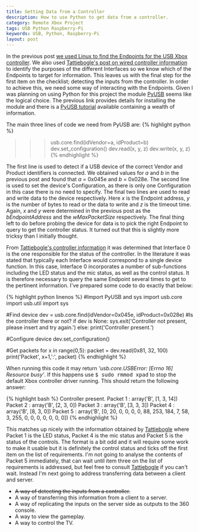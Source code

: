 ```yaml
---
title: Getting Data from a Controller
description: How to use Python to get data from a controller.
category: Remote Xbox Project
tags: USB Python Raspberry-Pi
keywords: USB, Python, Raspberry-Pi
layout: post
---
```

In the previous post [we used Linux to find the Endpoints for the USB Xbox controller](/2015/getting-information-about-a-usb-device).
We also used [Tattiebogle's post on wired controller information](http://tattiebogle.net/index.php/ProjectRoot/Xbox360Controller/UsbInfo) to identify the purposes of the different Interfaces so we know which of the Endpoints to target for information.
This leaves us with the final step for the first item on the checklist; detecting the inputs from the controller. In order to achieve this, we need some way of interacting with the Endpoints.
Given I was planning on using Python for this project the module [PyUSB](https://github.com/walac/pyusb) seems like the logical choice. The previous link provides details for installing the module and there is a [PyUSB tutorial](https://github.com/walac/pyusb/blob/master/docs/tutorial.rst) available containing a wealth of information.

The main three lines of code we need from PyUSB are:
{% highlight python %}
>>> usb.core.find(idVendor=a, idProduct=b)
>>> dev.set_configuration()
>>> dev.read(x, y, z)
>>> dev.write(x, y, z)
{% endhighlight %}

The first line is used to detect if a USB device of the correct Vendor and Product identifiers is connected.
We obtained values for *a* and *b* in the previous post and found that *a* = 0x045e and *b* = 0x028e.
The second line is used to set the device's Configuration, as there is only one Configuration in this case there is no need to specify.
The final two lines are used to read and write data to the device respectively.
Here *x* is the Endpoint address, *y* is the number of bytes to read or the data to write and *z* is the timeout time.
Again, *x* and *y* were determined in the previous post as the *bEndpointAddress* and the *wMaxPacketSize* respectively.
The final thing left to do before probing the device for data is to pick the right Endpoint to query to get the controller status.
It turned out that this is slightly more tricksy than I initially thought.

From [Tattiebogle's controller information](http://tattiebogle.net/index.php/ProjectRoot/Xbox360Controller/UsbInfo) it was determined that Interface 0 is the one responsible for the status of the controller.
In the literature it was stated that typically each Interface would correspond to a single device function.
In this case, Interface 0 incorporates a number of sub-functions including the LED status and the mic status, as well as the control status. It is therefore necessary to query the same Endpoint several times to get to the pertinent information.
I've prepared some code to do exactly that below:

{% highlight python linenos %}
#Import PyUSB and sys
import usb.core
import usb.util
import sys

#Find device
dev = usb.core.find(idVendor=0x045e, idProduct=0x028e)
#Is the controller there or not?
if dev is None:
 sys.exit('Controller not present, please insert and try again.')
else:
 print('Controller present.')

#Configure device
dev.set_configuration()

#Get packets
for x in range(0,5):
 packet = dev.read(0x81, 32, 100)
 print('Packet', x+1,':', packet)
{% endhighlight %}

When running this code it may return *'usb.core.USBError: [Errno 16] Resource busy'*.
If this happens use <kbd>$ sudo rmmod xpad</kbd> to stop the default Xbox controller driver running.
This should return the following answer:

{% highlight bash %}
Controller present.
Packet 1 : array('B', [1, 3, 14])
Packet 2 : array('B', [2, 3, 0])
Packet 3 : array('B', [3, 3, 3])
Packet 4 : array('B', [8, 3, 0])
Packet 5 : array('B', [0, 20, 0, 0, 0, 0, 88, 253, 184, 7, 58, 3, 255, 0, 0, 0, 0, 0, 0, 0])
{% endhighlight %}

This matches up nicely with the information obtained by [Tattiebogle](http://tattiebogle.net/index.php/ProjectRoot/Xbox360Controller/UsbInfo) where Packet 1 is the LED status, Packet 4 is the mic status and Packet 5 is the status of the controls.
The format is a bit odd and it will require some work to make it usable but it is definitely the control status and ticks off the first item on the list of requirements.
I'm not going to analyse the contents of Packet 5 immediately, that can wait until item three on the list of requirements is addressed, but feel free to consult [Tattiebogle](http://tattiebogle.net/index.php/ProjectRoot/Xbox360Controller/UsbInfo) if you can't wait.
Instead I'm next going to address transferring data between a client and server.

-  ~~A way of detecting the inputs from a controller.~~
-  A way of transferring this information from a client to a server.
-  A way of replicating the inputs on the server side as outputs to the 360 console.
-  A way to view the gameplay.
-  A way to control the TV.
